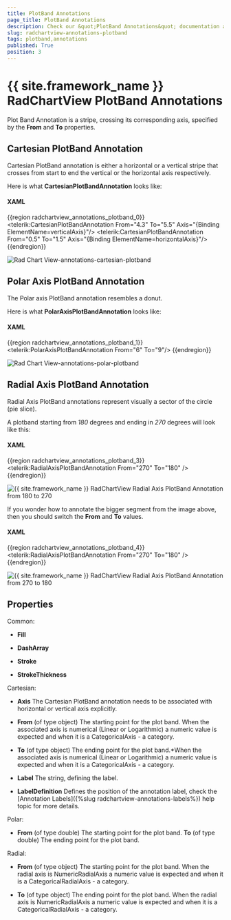 ```yaml
---
title: PlotBand Annotations
page_title: PlotBand Annotations
description: Check our &quot;PlotBand Annotations&quot; documentation article for the RadChartView {{ site.framework_name }} control.
slug: radchartview-annotations-plotband
tags: plotband,annotations
published: True
position: 3
---
```


# {{ site.framework_name }} RadChartView PlotBand Annotations



Plot Band Annotation is a stripe, crossing its corresponding axis, specified by the __From__ and __To__ properties.
      

## Cartesian PlotBand Annotation

Cartesian PlotBand annotation is either a horizontal or a vertical stripe that crosses from start to end the vertical or the horizontal axis respectively.
        

Here is what __CartesianPlotBandAnnotation__ looks like:
        

#### __XAML__

{{region radchartview_annotations_plotband_0}}
	<telerik:CartesianPlotBandAnnotation From="4.3" To="5.5" Axis="{Binding ElementName=verticalAxis}"/>
	<telerik:CartesianPlotBandAnnotation From="0.5" To="1.5" Axis="{Binding ElementName=horizontalAxis}"/>
	{{endregion}}

![Rad Chart View-annotations-cartesian-plotband](images/RadChartView-annotations-cartesian-plotband.png)

## Polar Axis PlotBand Annotation

The Polar axis PlotBand annotation resembles a donut.
        

Here is what __PolarAxisPlotBandAnnotation__ looks like:
        

#### __XAML__

{{region radchartview_annotations_plotband_1}}
	<telerik:PolarAxisPlotBandAnnotation From="6" To="9"/>
	{{endregion}}

![Rad Chart View-annotations-polar-plotband](images/RadChartView-annotations-polar-plotband.png)

## Radial Axis PlotBand Annotation

Radial Axis PlotBand annotations represent visually a sector of the circle (pie slice).
        

A plotband starting from *180* degrees and ending in *270* degrees will look like this:
        

#### __XAML__

{{region radchartview_annotations_plotband_3}}
	<telerik:RadialAxisPlotBandAnnotation From="270" To="180" />
	{{endregion}}

![{{ site.framework_name }} RadChartView Radial Axis PlotBand Annotation from 180 to 270](images/RadChartView-annotations-polar-plotband-180-270.png)

If you wonder how to annotate the bigger segment from the image above, then you should switch the __From__ and __To__ values.
        

#### __XAML__

{{region radchartview_annotations_plotband_4}}
	<telerik:RadialAxisPlotBandAnnotation From="270" To="180" />
	{{endregion}}

![{{ site.framework_name }} RadChartView Radial Axis PlotBand Annotation from 270 to 180](images/RadChartView-annotations-polar-plotband-270-180.png)

## Properties

Common:
        

* __Fill__

* __DashArray__

* __Stroke__

* __StrokeThickness__

Cartesian:
        

* __Axis__ The Cartesian PlotBand annotation needs to be associated with horizontal or vertical axis explicitly.
            

* __From__ (of type object) The starting point for the plot band. When the associated axis is numerical (Linear or Logarithmic) a numeric value is expected and when it is a CategoricalAxis - a category.
            

* __To__ (of type object) The ending point for the plot band.*When the associated axis is numerical (Linear or Logarithmic) a numeric value is expected and when it is a CategoricalAxis - a category.
            

* __Label__ The string, defining the label.
            

* __LabelDefinition__ Defines the position of the annotation label, check the [Annotation Labels]({%slug radchartview-annotations-labels%}) help topic for more details.
            

Polar:
        

* __From__ (of type double) The starting point for the plot band. __To__ (of type double) The ending point for the plot band.
            

Radial:
        

* __From__ (of type object) The starting point for the plot band. When the radial axis is NumericRadialAxis a numeric value is expected and when it is a CategoricalRadialAxis - a category.
            

* __To__ (of type object) The ending point for the plot band. When the radial axis is NumericRadialAxis a numeric value is expected and when it is a CategoricalRadialAxis - a category.
            
